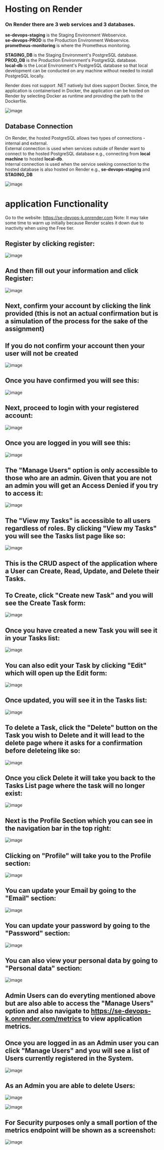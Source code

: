 # Hosting on Render
### On Render there are 3 web services and 3 databases. 

**se-devops-staging** is the Staging Environment Webservice.  
**se-devops-PROD** is the Production Environment Webservice.  
**prometheus-monitoring** is where the Prometheus monitoring.  

**STAGING_DB** is the Staging Environment's PostgreSQL database.  
**PROD_DB** is the Production Environment's PostgreSQL database.  
**local-db** is the Local Environment's PostgreSQL database so that local development can be conducted on any machine without needed to install PostgreSQL locally.

Render does not support .NET natively but does support Docker. Since, the application is containerised in Docker, the application can be hosted on Render by selecting Docker as runtime and providing the path to the Dockerfile.

![image](https://github.com/GalaxyLord10/SE_DevOps_Assignment_Project/assets/41874717/75624c64-bb12-43c7-ad0d-8bb0b7a74f7c)

## Database Connection
On Render, the hosted PostgreSQL allows two types of connections - internal and external.  
External connection is used when services outside of Render want to connect to the hosted PostgreSQL database e.g., connecting from **local machine** to hosted **local-db**.\
Internal connection is used when the service seeking connection to the hosted database is also hosted on Render e.g., **se-devops-staging** and **STAGING_DB**

![image](https://github.com/GalaxyLord10/SE_DevOps_Assignment_Project/assets/41874717/3e073e95-c687-430a-b671-31ed6cf97e4b)


# application Functionality

Go to the website: https://se-devops-k.onrender.com
Note: It may take some time to warm up initially because Render scales it down due to inactivity when using the Free tier.


## Register by clicking register:
![image](https://github.com/GalaxyLord10/SE_DevOps_Assignment_Project/assets/41874717/1729d5b0-450a-43aa-bcc6-03b2bc702fef)

## And then fill out your information and click Register:
![image](https://github.com/GalaxyLord10/SE_DevOps_Assignment_Project/assets/41874717/fe89a5cb-2bb2-438d-be9c-6a36097afb01)

## Next, confirm your account by clicking the link provided (this is not an actual confirmation but is a simulation of the process for the sake of the assignment)
## If you do not confirm your account then your user will not be created
![image](https://github.com/GalaxyLord10/SE_DevOps_Assignment_Project/assets/41874717/46f671d6-b18c-424a-bd09-1e336beb8c45)

## Once you have confirmed you will see this:

![image](https://github.com/GalaxyLord10/SE_DevOps_Assignment_Project/assets/41874717/1ae8301e-f0f1-49aa-b857-1789986728be)

## Next, proceed to login with your registered account:
![image](https://github.com/GalaxyLord10/SE_DevOps_Assignment_Project/assets/41874717/43137218-9ff3-4725-bf38-f070dd01ea97)

##  Once you are logged in you will see this:
![image](https://github.com/GalaxyLord10/SE_DevOps_Assignment_Project/assets/41874717/0b35a388-d87a-4d36-9e3f-a4c6c2d8ea0e)

##  The "Manage Users" option is only accessible to those who are an admin. Given that you are not an admin you will get an Access Denied if you try to access it:
![image](https://github.com/GalaxyLord10/SE_DevOps_Assignment_Project/assets/41874717/00ff4d03-c718-45e2-a137-268f629d2b0e)

## The "View my Tasks" is accessible to all users regardless of roles. By clicking "View my Tasks" you will see the Tasks list page like so:
![image](https://github.com/GalaxyLord10/SE_DevOps_Assignment_Project/assets/41874717/ce293510-3752-449c-8a56-03458dba804b)

## This is the CRUD aspect of the application where a User can Create, Read, Update, and Delete their Tasks.

## To Create, click "Create new Task" and you will see the Create Task form:
![image](https://github.com/GalaxyLord10/SE_DevOps_Assignment_Project/assets/41874717/c1d3aaec-fe2e-48c1-a12a-b42355cdd196)

## Once you have created a new Task you will see it in your Tasks list:
![image](https://github.com/GalaxyLord10/SE_DevOps_Assignment_Project/assets/41874717/51044eb2-7ea4-4743-a93e-6b63e8a41fc3)

##  You can also edit your Task by clicking "Edit" which will open up the Edit form:
![image](https://github.com/GalaxyLord10/SE_DevOps_Assignment_Project/assets/41874717/558a1fb8-c8ca-4db1-af04-d6c26a6ba47c)

## Once updated, you will see it in the Tasks list:
![image](https://github.com/GalaxyLord10/SE_DevOps_Assignment_Project/assets/41874717/773f646d-9738-4c96-888e-e677b3f9228f)

## To delete a Task, click the "Delete" button on the Task you wish to Delete and it will lead to the delete page where it asks for a confirmation before deleteing like so:
![image](https://github.com/GalaxyLord10/SE_DevOps_Assignment_Project/assets/41874717/ef2d3248-ee61-45f7-92ab-87c61e6cc341)

## Once you click Delete it will take you back to the Tasks List page where the task will no longer exist:
![image](https://github.com/GalaxyLord10/SE_DevOps_Assignment_Project/assets/41874717/4013d9b4-d2bf-4bb2-b90d-4b578664e8f4)

## Next is the Profile Section which you can see in the navigation bar in the top right:
![image](https://github.com/GalaxyLord10/SE_DevOps_Assignment_Project/assets/41874717/5d242ff9-ba72-4ec7-b69c-cf3b6eedcd2b)

## Clicking on "Profile" will take you to the Profile section:
![image](https://github.com/GalaxyLord10/SE_DevOps_Assignment_Project/assets/41874717/e84e100a-cfc2-413c-a7e6-71e765711ad7)

## You can update your Email by going to the "Email" section:
![image](https://github.com/GalaxyLord10/SE_DevOps_Assignment_Project/assets/41874717/cf40a1ce-8f15-4a80-bff4-a827a67acf69)

## You can update your password by going to the "Password" section:
![image](https://github.com/GalaxyLord10/SE_DevOps_Assignment_Project/assets/41874717/f4361a13-8ca5-4d50-b3a9-4eaf1f0a8bae)

## You can also view your personal data by going to "Personal data" section:
![image](https://github.com/GalaxyLord10/SE_DevOps_Assignment_Project/assets/41874717/b42e718e-7bbf-40d7-b6e2-fe245e4f0357)


## Admin Users can do everyting mentioned above but are also able to access the "Manage Users" option and also navigate to https://se-devops-k.onrender.com/metrics to view application metrics.

## Once you are logged in as an Admin user you can click "Manage Users" and you will see a list of Users currently registered in the System.
![image](https://github.com/GalaxyLord10/SE_DevOps_Assignment_Project/assets/41874717/984039f5-5786-4e5c-b713-e00e19b1ba54)

## As an Admin you are able to delete Users:
 
 ![image](https://github.com/GalaxyLord10/SE_DevOps_Assignment_Project/assets/41874717/76bbb576-d297-428f-b748-cc8cd56e23c2)

 ![image](https://github.com/GalaxyLord10/SE_DevOps_Assignment_Project/assets/41874717/4d43fb84-43eb-4c50-b633-0c4d53f708b2)


## For Security purposes only a small portion of the metrics endpoint will be shown as a screenshot:
![image](https://github.com/GalaxyLord10/SE_DevOps_Assignment_Project/assets/41874717/3c248ced-a3ac-45c1-8d01-099393a06717)
























